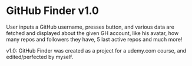 # GitHub Finder v1.0

User inputs a GitHub username, presses button, and various data are fetched and displayed about the given GH account, like his avatar, how many repos and followers they have, 5 last active repos and much more!

v1.0: GitHub Finder was created as a project for a udemy.com course, and edited/perfected by myself.
